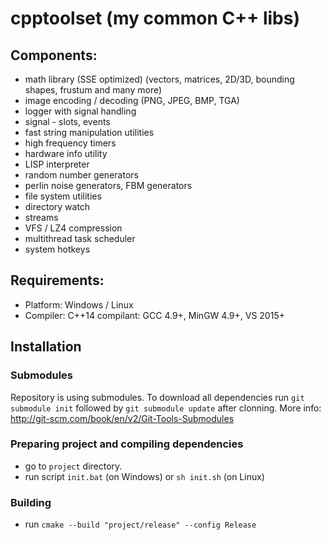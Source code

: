 # cpptoolset (my common C++ libs)

## Components:
- math library (SSE optimized) (vectors, matrices, 2D/3D, bounding shapes, frustum and many more)
- image encoding / decoding (PNG, JPEG, BMP, TGA)
- logger with signal handling
- signal - slots, events
- fast string manipulation utilities
- high frequency timers
- hardware info utility
- LISP interpreter
- random number generators
- perlin noise generators, FBM generators
- file system utilities
- directory watch
- streams
- VFS / LZ4 compression
- multithread task scheduler
- system hotkeys

## Requirements:
- Platform: Windows / Linux
- Compiler: C++14 compilant: GCC 4.9+, MinGW 4.9+, VS 2015+

## Installation

### Submodules
Repository is using submodules. To download all dependencies run `git submodule init` followed by `git submodule update` after clonning.
More info: http://git-scm.com/book/en/v2/Git-Tools-Submodules

### Preparing project and compiling dependencies
- go to `project` directory.
- run script `init.bat` (on Windows) or `sh init.sh` (on Linux)

### Building
- run `cmake --build "project/release" --config Release`
